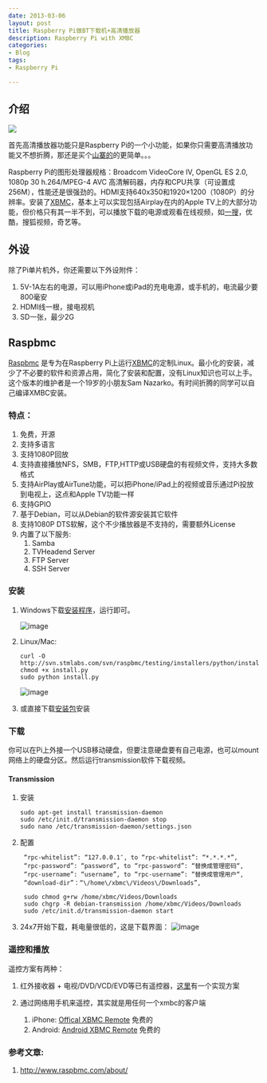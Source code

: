 ```yaml
---
date: 2013-03-06
layout: post
title: Raspberry Pi做BT下载机+高清播放器
description: Raspberry Pi with XMBC
categories:
- Blog
tags:
- Raspberry Pi

---
```


## 介绍

<img src="http://xbmc.org/wp-content/uploads/2012/12/xbmc-frodo-announce-v3_680.jpg"/>

首先高清播放器功能只是Raspberry Pi的一个小功能，如果你只需要高清播放功能又不想折腾，那还是买个[山寨的](http://s.taobao.com/search?q=%B8%DF%C7%E5%B2%A5%B7%C5%C6%F7&commend=all&ssid=s5-e&search_type=item&sourceId=tb.index&initiative_id=tbindexz_20130306)的更简单。。。

Raspberry Pi的图形处理器规格：Broadcom VideoCore IV, OpenGL ES 2.0, 1080p 30 h.264/MPEG-4 AVC 高清解码器，内存和CPU共享（可设置成256M），性能还是很强劲的。HDMI支持640x350和1920×1200（1080P）的分辨率。安装了[XBMC](http://xbmc.org)，基本上可以实现包括Airplay在内的Apple TV上的大部分功能，但价格只有其一半不到，可以播放下载的电源或观看在线视频，如[一搜](http://yisou.com)，优酷，搜狐视频，奇艺等。

## 外设
除了Pi单片机外，你还需要以下外设附件：

1. 5V-1A左右的电源，可以用iPhone或iPad的充电电源，或手机的，电流最少要800毫安
2. HDMI线一根，接电视机
3. SD一张，最少2G

## Raspbmc

[Raspbmc](http://www.raspbmc.com/) 是专为在Raspberry Pi上运行[XBMC](http://xbmc.org)的定制Linux。最小化的安装，减少了不必要的软件和资源占用，简化了安装和配置，没有Linux知识也可以上手。这个版本的维护者是一个19岁的小朋友Sam Nazarko。有时间折腾的同学可以自己编译XMBC安装。

### 特点：
1. 免费，开源
2. 支持多语言
3. 支持1080P回放
4. 支持直接播放NFS，SMB，FTP,HTTP或USB硬盘的有视频文件，支持大多数格式
5. 支持AirPlay或AirTune功能，可以把iPhone/iPad上的视频或音乐通过Pi投放到电视上，这点和Apple TV功能一样
6. 支持GPIO
7. 基于Debian，可以从Debian的软件源安装其它软件
8. 支持1080P DTS软解，这个不少播放器是不支持的，需要额外License
9. 内置了以下服务:
    1. Samba
    2. TVHeadend Server
    3. FTP Server
    4. SSH Server

### 安装
1. Windows下载[安装程序](http://download.raspbmc.com/downloads/bin/installers/raspbmc-win32.zip)，运行即可。

    ![image](http://www.raspbmc.com/wp-content/uploads/2012/06/ins-300x165.jpg)
2. Linux/Mac:

    ```
    curl -O http://svn.stmlabs.com/svn/raspbmc/testing/installers/python/install.py
    chmod +x install.py
    sudo python install.py
    
    ```
   ![image](http://www.raspbmc.com/wp-content/uploads/2012/06/installPython.png)
3.  或直接下载[安装包](http://download.raspbmc.com/downloads/bin/ramdistribution/installer.img.gz)安装

### 下载
你可以在Pi上外接一个USB移动硬盘，但要注意硬盘要有自己电源，也可以mount网络上的硬盘分区。然后运行transmission软件下载视频。

#### Transmission
1. 安装

    ```
    sudo apt-get install transmission-daemon
    sudo /etc/init.d/transmission-daemon stop
    sudo nano /etc/transmission-daemon/settings.json
    ```
2. 配置

   ```
    “rpc-whitelist”: “127.0.0.1″, to “rpc-whitelist”: “*.*.*.*”,
    “rpc-password”: “password”, to “rpc-password”: “替换成管理密码“,
    “rpc-username”: “username”, to “rpc-username”: “替换成管理用户“,   
    “download-dir”：“\/home\/xbmc\/Videos\/Downloads”,
   ```

   ```
    sudo chmod g+rw /home/xbmc/Videos/Downloads
    sudo chgrp -R debian-transmission /home/xbmc/Videos/Downloads   
    sudo /etc/init.d/transmission-daemon start
   ```   
3. 24x7开始下载，耗电量很低的，这是下载界面：
    ![image](https://pbs.twimg.com/media/BErnJ-6CcAEVYsV.jpg:large)

### 遥控和播放

遥控方案有两种：

1. 红外接收器 + 电视/DVD/VCD/EVD等已有遥控器，[这里](http://forum.stmlabs.com/showthread.php?tid=5549)有一个实现方案
       
2. 通过网络用手机来遥控，其实就是用任何一个xmbc的客户端
   1. iPhone: [Offical XBMC Remote](https://itunes.apple.com/us/app/unofficial-official-xbmc-remote/id520480364?ls=1&mt=8) 免费的
   2. Android: [Android XBMC Remote](http://code.google.com/p/android-xbmcremote/) 免费的

### 参考文章:

1. http://www.raspbmc.com/about/
